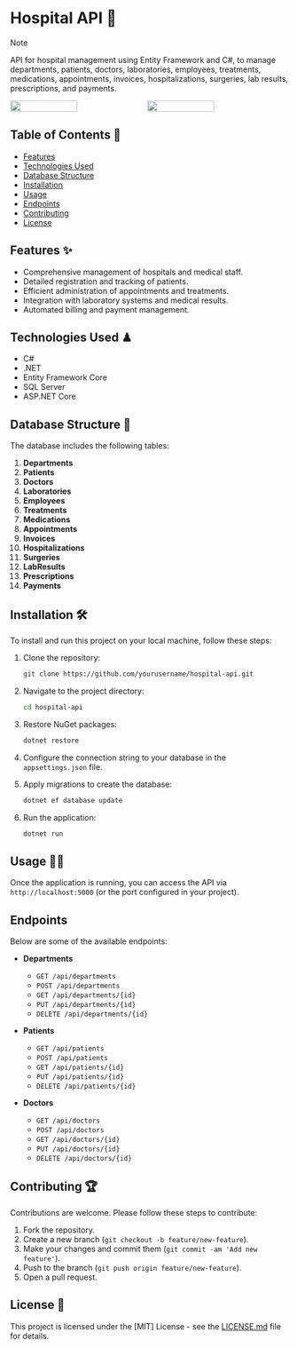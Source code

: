 # Hospital API 🏥
> [!NOTE]
API for hospital management using Entity Framework and C#, to manage departments, patients, doctors, laboratories, employees, treatments, medications, appointments, invoices, hospitalizations, surgeries, lab results, prescriptions, and payments.

<div style="display: flex;">
  <img src="https://github.com/K3ury99/Hospital-API/assets/128008789/0b513eaa-c2c6-450c-b4b3-24db3f11749a" width="49%"></img>
  <img src="https://github.com/K3ury99/Hospital-API/assets/128008789/75287c78-6298-4395-aa80-bea91ed84ee2" width="49%"></img>
</div>


## Table of Contents 📔

- [Features](#features)
- [Technologies Used](#technologies-used)
- [Database Structure](#database-structure)
- [Installation](#installation)
- [Usage](#usage)
- [Endpoints](#endpoints)
- [Contributing](#contributing)
- [License](#license)

## Features ✨

- Comprehensive management of hospitals and medical staff.
- Detailed registration and tracking of patients.
- Efficient administration of appointments and treatments.
- Integration with laboratory systems and medical results.
- Automated billing and payment management.

## Technologies Used ♟

- C#
- .NET
- Entity Framework Core
- SQL Server
- ASP.NET Core

## Database Structure 💎

The database includes the following tables:

1. **Departments**
2. **Patients**
3. **Doctors**
4. **Laboratories**
5. **Employees**
6. **Treatments**
7. **Medications**
8. **Appointments**
9. **Invoices**
10. **Hospitalizations**
11. **Surgeries**
12. **LabResults**
13. **Prescriptions**
14. **Payments**

## Installation 🛠

To install and run this project on your local machine, follow these steps:

1. Clone the repository:
    ```bash
    git clone https://github.com/yourusername/hospital-api.git
    ```

2. Navigate to the project directory:
    ```bash
    cd hospital-api
    ```

3. Restore NuGet packages:
    ```bash
    dotnet restore
    ```

4. Configure the connection string to your database in the `appsettings.json` file.

5. Apply migrations to create the database:
    ```bash
    dotnet ef database update
    ```

6. Run the application:
    ```bash
    dotnet run
    ```

## Usage 🐱‍👤

Once the application is running, you can access the API via `http://localhost:5000` (or the port configured in your project).

## Endpoints

Below are some of the available endpoints:

- **Departments**
  - `GET /api/departments`
  - `POST /api/departments`
  - `GET /api/departments/{id}`
  - `PUT /api/departments/{id}`
  - `DELETE /api/departments/{id}`

- **Patients**
  - `GET /api/patients`
  - `POST /api/patients`
  - `GET /api/patients/{id}`
  - `PUT /api/patients/{id}`
  - `DELETE /api/patients/{id}`

- **Doctors**
  - `GET /api/doctors`
  - `POST /api/doctors`
  - `GET /api/doctors/{id}`
  - `PUT /api/doctors/{id}`
  - `DELETE /api/doctors/{id}`

## Contributing 🏆

Contributions are welcome. Please follow these steps to contribute:

1. Fork the repository.
2. Create a new branch (`git checkout -b feature/new-feature`).
3. Make your changes and commit them (`git commit -am 'Add new feature'`).
4. Push to the branch (`git push origin feature/new-feature`).
5. Open a pull request.

## License 📏

This project is licensed under the [MIT] License - see the [LICENSE.md](LICENSE.md) file for details.
